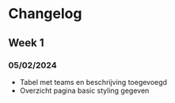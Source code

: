 # Changelog
## Week 1
### 05/02/2024
- Tabel met teams en beschrijving toegevoegd
- Overzicht pagina basic styling gegeven

